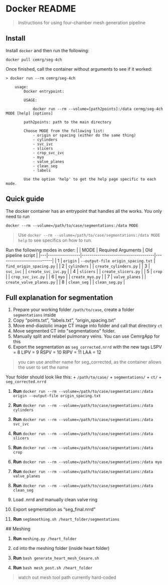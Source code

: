 # Docker README
> Instructions for using four-chamber mesh generation pipeline

## Install 
Install `docker` and then run the following:
```
docker pull cemrg/seg-4ch
```
Once finished, call the container without arguments to see if it worked: 
```
> docker run --rm cemrg/seg-4ch 

    usage: 
        Docker entrypoint: 

        USAGE:

            docker run --rm --volume=[path2points]:/data cermg/seg-4ch MODE [help] [options]

        path2points: path to the main directory

        Choose MODE from the following list:
            - origin or spacing (either do the same thing)
            - cylinders
            - svc_ivc
            - slicers
            - crop_svc_ivc
            - myo
            - valve_planes
            - clean_seg
            - labels

        Use the option 'help' to get the help page specific to each mode.
```

## Quick guide

The docker container has an entrypoint that handles all the works. You only need to run 
```
docker --rm --volume=/path/to/case/segmentations:/data MODE 
```

> Use `docker --rm --volume=/path/to/case/segmentations:/data MODE help` to see specifics on how to run.

Run the following modes in order: 
|   | MODE           | Required Arguments                 | Old pipeline script      |
|---|----------------|------------------------------------|--------------------------|
| 1 | `origin`       | `--output-file origin_spacing.txt` | `find_origin_spacing.py` |
| 2 | `cylinders`    |                                    | `create_cylinders.py`    |
| 3 | `svc_ivc`      |                                    | `create_svc_ivc.py`      |
| 4 | `slicers`      |                                    | `create_slicers.py`      |
| 5 | `crop`         |                                    | `crop_svc_ivc.py`        |
| 6 | `myo`          |                                    | `create_myo.py`          |
| 7 | `valve_planes` |                                    | `create_valve_planes.py` |
| 8 | `clean_seg`    |                                    | `clean_seg.py`           |

## Full explanation for segmentation

1. Prepare your working folder `/path/to/case`, create a folder `segmentations` inside
2. Copy “points.txt”, “labels.txt”, “origin_spacing.txt” 
3. Move end-diastolic image CT image into folder and call that directory `ct`
4. Move segmented CT into "segmentations" folder.
5. Manually split and relabel pulmonary veins. You can use CemrgApp for this
6. Export the segmentation as `seg_corrected.nrrd` with the new tags 
        LSPV = 8
        LIPV = 9
        RSPV = 10
        RIPV = 11
        LAA = 12

> you can use another name for seg_corrected, as the container allows the user to set the name

Your folder should look like this: 
    + `/path/to/case/` 
      + `segmentations/`
        + `ct/`
        + `seg_corrected.nrrd`

1. **Run** `docker run --rm --volume=/path/to/case/segmentations:/data origin --output-file origin_spacing.txt` 

2.  **Run** `docker run --rm --volume=/path/to/case/segmentations:/data cylinders `

3.  **Run** `docker run --rm --volume=/path/to/case/segmentations:/data svc_ivc `

4.  **Run** `docker run --rm --volume=/path/to/case/segmentations:/data slicers ` 

5.  **Run** `docker run --rm --volume=/path/to/case/segmentations:/data crop `
    
6.  **Run** `docker run --rm --volume=/path/to/case/segmentations:/data myo `
    
7.  **Run** `docker run --rm --volume=/path/to/case/segmentations:/data valve_planes `

8.  **Run** `docker run --rm --volume=/path/to/case/segmentations:/data clean_seg`
    
9.  Load .nrrd and manually clean valve ring

10. Export segmentation as “seg_final.nrrd”

11. **Run** `segSmoothing.sh /heart_folder/segmentations`

## Meshing

1. **Run** `meshing.py /heart_folder`

2. cd into the meshing folder (inside heart folder)
3. **Run** `bash generate_heart_mesh_Cesare.sh`

4. **Run** `bash mesh_post.sh /heart_folder` 
   
>  watch out mesh tool path currently hard-coded 















